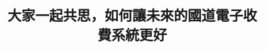 ---
layout: post
title: "大家一起共思，如何讓未來的國道電子收費系統更好"
tags:
  - "交通"
  - "公私協力"
id: 90
thumbnail: ""
description: "開放政府第90次協作會議「國道ETC收歸國有，由民眾自主選擇付款方式」"
color: "blue"
publish: "true"
departments:
  - "交通部"
cover:
  link: "https://youtu.be/KJsOO2E-wiM"
introduction:
  content: "提案「國道ETC收歸國有，由民眾自主選擇付款方式」，經由110年2月份行政院開放政府聯絡人月會票選為「協作議題」。透過一連串的訪談和資料蒐集，我們彙整了公開的會議資料，讓大家可以事前閱讀，並採直播的方式讓更多關心的民眾可以線上參與討論。會中，除了針對原提案和其他網友在意的是像有清楚的相互問答外，參與者也為「未來的」國道電子收費系統應該包含哪些更好的服務，給出了非常具體的建議。這一次的討論，可說是真切體現了「政策前期」就讓民眾一起進廚房「炒糖吃」的開放政府精神。"
  image: "/images/post/90/1755Uvrw_28Zt8MGQkpaZhoRZUPf4Ek2O.png"
join:
  type: "提"
  image: "/images/post/90/10OzsEAd18Q5xOkVJgXYyUGN6HSFXfM5F.png"
embed:
  - type: "agenda_book"
    links:
      - "https://issuu.com/pdis.tw/docs/___etc______________________________90_________1_"
  - type: "mind_map"
    links:
      - "https://miro.com/app/live-embed/o9J_lL1Gd8g=/?moveToViewport=-4205,-1763,4345,2038&amp;embedAutoplay=true"
  - type: "ministry_slide"
    links:
      - "https://issuu.com/pdis.tw/docs/1100419_90_______-__"
      - "https://issuu.com/pdis.tw/docs/________-___"
  - type: "host_slide"
    links:
      - "https://issuu.com/pdis.tw/docs/90-_____etc_________"
  - type: "live"
    links:
      - "https://youtu.be/qB4za93wtyM"
  - type: "transcript"
    links:
      - "https://sayit.pdis.nat.gov.tw/2021-04-28-%E9%96%8B%E6%94%BE%E6%94%BF%E5%BA%9C%E7%AC%AC90%E6%AC%A1%E5%8D%94%E4%BD%9C%E6%9C%83%E8%AD%B0"
pictures:
  - "/images/post/90/1CNi7K96E2Y_8Ps9ak2XXcQb5Oo_wFabw.png"
  - "/images/post/90/1z2fQCkuDjKYVZ8C1sglsGwno9_S5fcwD.png"
  - "/images/post/90/1o1-fpW4l4ayrPAJOw4pShMQezIJwxlWc.png"
  - "/images/post/90/1vTRqI2eUkGxBR0iCb7gQd3XvXkkCTPWI.png"
---